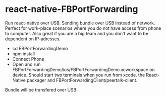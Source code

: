 # react-native-FBPortForwarding

Run react-native over USB. Sending bundle over USB instead of network.
Perfect for work-place scenarios where you do not have access from phone to computer.
Also great if you are a big team and you don't want to be dependent on IP-adresses.

* cd FBPortForwardingDemo
* npm install
* Connect Phone
* Open and run FBPortForwardingDemo/ios/FBPortForwardingDemo.xcworkspace on device.
Should start two terminals when you run from xcode.
the React-Native packager
and FBPortForwardingClient/peertalk-client.

Bundle will be transfered over USB
